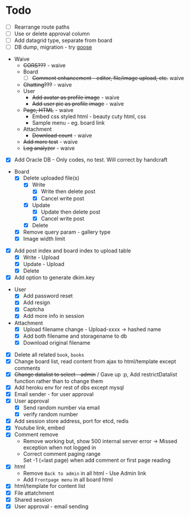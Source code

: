 # Todo

* [ ] Rearrange route paths
* [ ] Use or delete approval column
* [ ] Add datagrid type, separate from board
* [ ] DB dump, migration - try [goose](https://github.com/pressly/goose)

* Waive
    * ~~CORS???~~ - waive
    * Board
        * [ ] ~~Comment enhancement - editor, file/image upload, etc.~~ waive
    * ~~Chatting???~~ - waive
    * User
        * ~~Add avatar as profile image~~ - waive
        * ~~Add user pic as profile image~~ - waive
    * ~~Page, HTML~~ - waive
        * Embed css styled html - beauty cuty html, css
        * Sample menu - eg. board link
    * Attachment
        * ~~Download count~~ - waive
    * ~~Add more test~~ - waive
    * ~~Log analyzer~~ - waive

* [x] Add Oracle DB - Only codes, no test. Will correct by handcraft
* Board
    * [x] Delete uploaded file(s)
        * [x] Write
            * [x] Write then delete post
            * [x] Cancel write post
        * [x] Update
            * [x] Update then delete post
            * [x] Cancel write post
        * [x] Delete
    * [x] Remove query param - gallery type
    * [x] Image width limit
* [x] Add post index and board index to upload table
    * [x] Write - Upload
    * [x] Update - Upload
    * [x] Delete
* [x] Add option to generate dkim.key
* User
    * [x] Add password reset
    * [x] Add resign
    * [x] Captcha
    * [x] Add more info in session
* Attachment
    * [x] Upload filename change - Upload-xxxx -> hashed name
    * [x] Add both filename and storagename to db
    * [x] Download original filename
* [x] Delete all related `book`, `books`
* [x] Change board list, read content from ajax to html/template except comments
* [x] ~~Change datalist to select - admin~~ / Gave up :p, Add restrictDatalist function rather than to change them
* [x] Add heroku env for rest of dbs except mysql
* [x] Email sender - for user approval
* [x] User approval
    * [x] Send random number via email
    * [x] verify random number
* [x] Add session store address, port for etcd, redis
* [x] Youtube link, embed
* [x] Comment remove
    - Remove working but, show 500 internal server error -> Missed exception when not logged in
    - Correct comment paging range<br />
    Set -1 (=last page) when add comment or first page reading
* [x] html
    * Remove `Back to admin` in all html - Use Admin link
    * Add `Frontpage menu` in all board html
* [x] html/template for content list
* [x] File attatchment
* [x] Shared session
* [x] User approval - email sending
